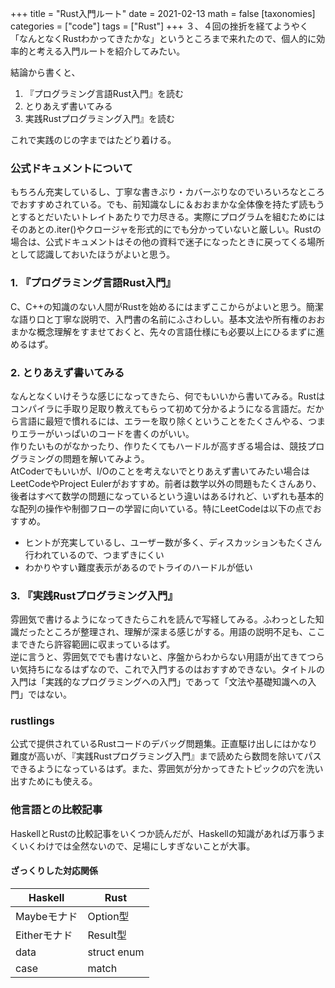 +++
title = "Rust入門ルート"
date = 2021-02-13
math = false
[taxonomies]
categories = ["code"]
tags = ["Rust"]
+++
３、４回の挫折を経てようやく「なんとなくRustわかってきたかな」というところまで来れたので、個人的に効率的と考える入門ルートを紹介してみたい。

結論から書くと、

1. 『プログラミング言語Rust入門』を読む
2. とりあえず書いてみる
3. 実践Rustプログラミング入門』を読む

これで実践のじの字まではたどり着ける。

### 公式ドキュメントについて

もちろん充実しているし、丁寧な書きぶり・カバーぶりなのでいろいろなところでおすすめされている。でも、前知識なしに＆おおまかな全体像を持たず読もうとするとだいたいトレイトあたりで力尽きる。実際にプログラムを組むためにはそのあとの.iter()やクロージャを形式的にでも分かっていないと厳しい。Rustの場合は、公式ドキュメントはその他の資料で迷子になったときに戻ってくる場所として認識しておいたほうがよいと思う。

### 1. 『プログラミング言語Rust入門』

C、C++の知識のない人間がRustを始めるにはまずここからがよいと思う。簡潔な語り口と丁寧な説明で、入門書の名前にふさわしい。基本文法や所有権のおおまかな概念理解をすませておくと、先々の言語仕様にも必要以上にひるまずに進めるはず。

### 2. とりあえず書いてみる

なんとなくいけそうな感じになってきたら、何でもいいから書いてみる。Rustはコンパイラに手取り足取り教えてもらって初めて分かるようになる言語だ。だから言語に最短で慣れるには、エラーを取り除くということをたくさんやる、つまりエラーがいっぱいのコードを書くのがいい。  
作りたいものがなかったり、作りたくてもハードルが高すぎる場合は、競技プログラミングの問題を解いてみよう。  
AtCoderでもいいが、I/Oのことを考えないでとりあえず書いてみたい場合はLeetCodeやProject Eulerがおすすめ。前者は数学以外の問題もたくさんあり、後者はすべて数学の問題になっているという違いはあるけれど、いずれも基本的な配列の操作や制御フローの学習に向いている。特にLeetCodeは以下の点でおすすめ。

- ヒントが充実しているし、ユーザー数が多く、ディスカッションもたくさん行われているので、つまずきにくい
- わかりやすい難度表示があるのでトライのハードルが低い

### 3. 『実践Rustプログラミング入門』

雰囲気で書けるようになってきたらこれを読んで写経してみる。ふわっとした知識だったところが整理され、理解が深まる感じがする。用語の説明不足も、ここまできたら許容範囲に収まっているはず。  
逆に言うと、雰囲気ででも書けないと、序盤からわからない用語が出てきてつらい気持ちになるはずなので、これで入門するのはおすすめできない。タイトルの入門は「実践的なプログラミングへの入門」であって「文法や基礎知識への入門」ではない。

### rustlings

公式で提供されているRustコードのデバッグ問題集。正直駆け出しにはかなり難度が高いが、『実践Rustプログラミング入門』まで読めたら数問を除いてパスできるようになっているはず。また、雰囲気が分かってきたトピックの穴を洗い出すためにも使える。

### 他言語との比較記事

HaskellとRustの比較記事をいくつか読んだが、Haskellの知識があれば万事うまくいくわけでは全然ないので、足場にしすぎないことが大事。

#### ざっくりした対応関係

Haskell | Rust
--- | ---
Maybeモナド | Option型
Eitherモナド | Result型
data | struct enum
case | match